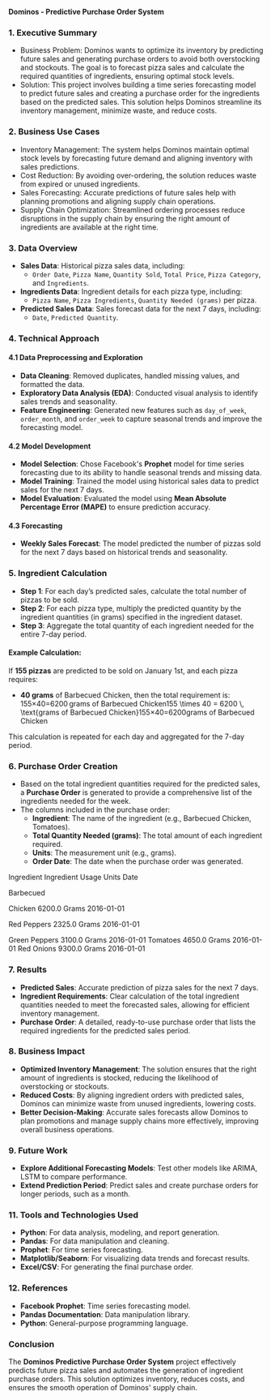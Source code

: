 **Dominos \- Predictive Purchase Order System**

### **1\. Executive Summary**

* Business Problem: Dominos wants to optimize its inventory by predicting future sales and generating purchase orders to avoid both overstocking and stockouts. The goal is to forecast pizza sales and calculate the required quantities of ingredients, ensuring optimal stock levels.  
* Solution: This project involves building a time series forecasting model to predict future sales and creating a purchase order for the ingredients based on the predicted sales. This solution helps Dominos streamline its inventory management, minimize waste, and reduce costs.

### **2\. Business Use Cases**

* Inventory Management: The system helps Dominos maintain optimal stock levels by forecasting future demand and aligning inventory with sales predictions.  
* Cost Reduction: By avoiding over-ordering, the solution reduces waste from expired or unused ingredients.  
* Sales Forecasting: Accurate predictions of future sales help with planning promotions and aligning supply chain operations.  
* Supply Chain Optimization: Streamlined ordering processes reduce disruptions in the supply chain by ensuring the right amount of ingredients are available at the right time.

### 

### **3\. Data Overview**

* **Sales Data**: Historical pizza sales data, including:  
  * `Order Date`, `Pizza Name`, `Quantity Sold`, `Total Price`, `Pizza Category`, and `Ingredients`.  
* **Ingredients Data**: Ingredient details for each pizza type, including:  
  * `Pizza Name`, `Pizza Ingredients`, `Quantity Needed (grams)` per pizza.  
* **Predicted Sales Data**: Sales forecast data for the next 7 days, including:  
  * `Date`, `Predicted Quantity`.

### **4\. Technical Approach**

#### **4.1 Data Preprocessing and Exploration**

* **Data Cleaning**: Removed duplicates, handled missing values, and formatted the data.  
* **Exploratory Data Analysis (EDA)**: Conducted visual analysis to identify sales trends and seasonality.  
* **Feature Engineering**: Generated new features such as `day_of_week`, `order_month`, and `order_week` to capture seasonal trends and improve the forecasting model.

#### **4.2 Model Development**

* **Model Selection**: Chose Facebook's **Prophet** model for time series forecasting due to its ability to handle seasonal trends and missing data.  
* **Model Training**: Trained the model using historical sales data to predict sales for the next 7 days.  
* **Model Evaluation**: Evaluated the model using **Mean Absolute Percentage Error (MAPE)** to ensure prediction accuracy.

#### **4.3 Forecasting**

* **Weekly Sales Forecast**: The model predicted the number of pizzas sold for the next 7 days based on historical trends and seasonality.

### **5\. Ingredient Calculation**

* **Step 1**: For each day’s predicted sales, calculate the total number of pizzas to be sold.  
* **Step 2**: For each pizza type, multiply the predicted quantity by the ingredient quantities (in grams) specified in the ingredient dataset.  
* **Step 3**: Aggregate the total quantity of each ingredient needed for the entire 7-day period.

#### **Example Calculation:**

If **155 pizzas** are predicted to be sold on January 1st, and each pizza requires:

* **40 grams** of Barbecued Chicken, then the total requirement is: 155×40=6200 grams of Barbecued Chicken155 \\times 40 \= 6200 \\, \\text{grams of Barbecued Chicken}155×40=6200grams of Barbecued Chicken

This calculation is repeated for each day and aggregated for the 7-day period.

### **6\. Purchase Order Creation**

* Based on the total ingredient quantities required for the predicted sales, a **Purchase Order** is generated to provide a comprehensive list of the ingredients needed for the week.  
* The columns included in the purchase order:  
  * **Ingredient**: The name of the ingredient (e.g., Barbecued Chicken, Tomatoes).  
  * **Total Quantity Needed (grams)**: The total amount of each ingredient required.  
  * **Units**: The measurement unit (e.g., grams).  
  * **Order Date**: The date when the purchase order was generated.

Ingredient        Ingredient Usage    Units             Date                   

Barbecued 

Chicken                    6200.0           Grams       2016-01-01

Red Peppers            2325.0           Grams       2016-01-01

Green Peppers        3100.0           Grams       2016-01-01  Tomatoes                 4650.0           Grams       2016-01-01         Red Onions              9300.0           Grams       2016-01-01

### **7\. Results**

* **Predicted Sales**: Accurate prediction of pizza sales for the next 7 days.  
* **Ingredient Requirements**: Clear calculation of the total ingredient quantities needed to meet the forecasted sales, allowing for efficient inventory management.  
* **Purchase Order**: A detailed, ready-to-use purchase order that lists the required ingredients for the predicted sales period.

### **8\. Business Impact**

* **Optimized Inventory Management**: The solution ensures that the right amount of ingredients is stocked, reducing the likelihood of overstocking or stockouts.  
* **Reduced Costs**: By aligning ingredient orders with predicted sales, Dominos can minimize waste from unused ingredients, lowering costs.  
* **Better Decision-Making**: Accurate sales forecasts allow Dominos to plan promotions and manage supply chains more effectively, improving overall business operations.

### **9\. Future Work**

* **Explore Additional Forecasting Models**: Test other models like ARIMA, LSTM to compare performance.  
* **Extend Prediction Period**: Predict sales and create purchase orders for longer periods, such as a month.


### **11\. Tools and Technologies Used**

* **Python**: For data analysis, modeling, and report generation.  
* **Pandas**: For data manipulation and cleaning.  
* **Prophet**: For time series forecasting.  
* **Matplotlib/Seaborn**: For visualizing data trends and forecast results.  
* **Excel/CSV**: For generating the final purchase order.

### **12\. References**

* **Facebook Prophet**: Time series forecasting model.  
* **Pandas Documentation**: Data manipulation library.  
* **Python**: General-purpose programming language.

### **Conclusion**

The **Dominos Predictive Purchase Order System** project effectively predicts future pizza sales and automates the generation of ingredient purchase orders. This solution optimizes inventory, reduces costs, and ensures the smooth operation of Dominos' supply chain.
